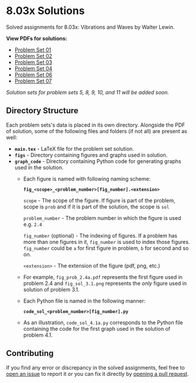 # 8.03x Solutions
Solved assignments for 8.03x: Vibrations and Waves by Walter Lewin.

**View PDFs for solutions:**

- [Problem Set 01](https://github.com/Aimbot-7/8.03x-solutions/blob/main/problem_set_01/Problem_Set_1.pdf)
- [Problem Set 02](https://github.com/Aimbot-7/8.03x-solutions/blob/main/problem_set_02/Problem_Set_2.pdf)
- [Problem Set 03](https://github.com/Aimbot-7/8.03x-solutions/blob/main/problem_set_03/Problem_Set_3.pdf)
- [Problem Set 04](https://github.com/Aimbot-7/8.03x-solutions/blob/main/problem_set_04/Problem_Set_4.pdf)
- [Problem Set 06](https://github.com/Aimbot-7/8.03x-solutions/blob/main/problem_set_06/Problem_Set_6.pdf)
- [Problem Set 07](https://github.com/Aimbot-7/8.03x-solutions/blob/main/problem_set_07/Problem_Set_7.pdf)

_Solution sets for problem sets 5, 8, 9, 10, and 11 will be added soon._

## Directory Structure
Each problem sets's data is placed in its own directory. Alongside the PDF of solution, some of the following files and folders (if not all) are present as well:

- **`main.tex`** - LaTeX file for the problem set solution.
- **`figs`** - Directory containing figures and graphs used in solution.
- **`graph_code`** - Directory containing Python code for generating graphs used in the solution.
    - Each figure is named with following naming scheme:
    
      **`fig_<scope>_<problem_number>[fig_number].<extension>`**

      `scope` - The scope of the figure. If figure is part of the problem, scope is `prob` and if it is part of the solution, the scope is `sol`

      `problem_number` - The problem number in which the figure is used e.g. `2.4`

      `fig_number` (optional) - The indexing of figures. If a problem has more than one figures in it, `fig_number` is used to index those figures. `fig_number` could be `a` for first figure in problem, `b` for second and so on.

      `<extension>` - The extension of the figure (pdf, png, etc.)

    - For example, `fig_prob_2.4a.pdf` represents the first figure used in problem 2.4 and `fig_sol_3.1.png` represents the _only_ figure used in solution of problem 3.1.

    - Each Python file is named in the following manner:

      **`code_sol_<problem_number>[fig_number].py`**

    - As an illustration, `code_sol_4.1a.py` corresponds to the Python file containing the code for the first graph used in the solution of problem 4.1.
      
## Contributing
If you find any error or discrepancy in the solved assignments, feel free to [open an issue](https://github.com/Aimbot-7/8.02x-solutions/issues) to report it or you can fix it directly by [opening a pull request](https://github.com/Aimbot-7/8.02x-solutions/pulls).
